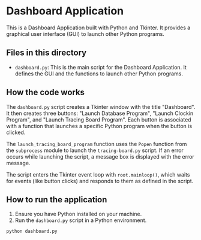 # Dashboard Application

This is a Dashboard Application built with Python and Tkinter. It provides a graphical user interface (GUI) to launch other Python programs.

## Files in this directory

- `dashboard.py`: This is the main script for the Dashboard Application. It defines the GUI and the functions to launch other Python programs.

## How the code works

The `dashboard.py` script creates a Tkinter window with the title "Dashboard". It then creates three buttons: "Launch Database Program", "Launch Clockin Program", and "Launch Tracing Board Program". Each button is associated with a function that launches a specific Python program when the button is clicked.

The `launch_tracing_board_program` function uses the `Popen` function from the `subprocess` module to launch the `tracing-board.py` script. If an error occurs while launching the script, a message box is displayed with the error message.

The script enters the Tkinter event loop with `root.mainloop()`, which waits for events (like button clicks) and responds to them as defined in the script.

## How to run the application

1. Ensure you have Python installed on your machine.
2. Run the `dashboard.py` script in a Python environment.

```bash
python dashboard.py